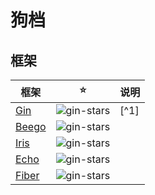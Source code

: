 # 狗档

## 框架

| 框架    | ⭐           | 说明 |
| ------- | ------------ | ---- |
| [Gin]   | ![gin-stars] | [^1] |
| [Beego] | ![gin-stars] |
| [Iris]  | ![gin-stars] |
| [Echo]  | ![gin-stars] |
| [Fiber] | ![gin-stars] |

[gin]: https://expressjs.com/
[gin-stars]: https://img.shields.io/github/stars/gin/gin?style=social&label=gin
[beego]: https://expressjs.com/
[beego-stars]: https://img.shields.io/github/stars/beego/beego?style=social&label=Beego
[iris]: https://expressjs.com/
[iris-stars]: https://img.shields.io/github/stars/iris/iris?style=social&label=Iris
[echo]: https://expressjs.com/
[echo-stars]: https://img.shields.io/github/stars/echo/echo?style=social&label=Echo
[fiber]: https://expressjs.com/
[fiber-stars]: https://img.shields.io/github/stars/fiber/fiber?style=social&label=Fiber
